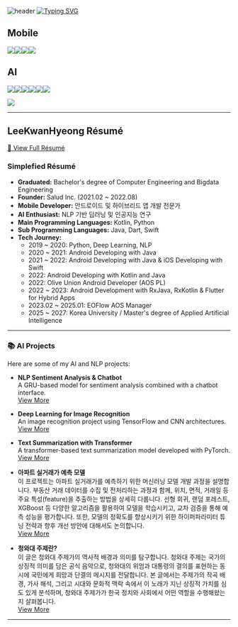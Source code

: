 ![header](https://capsule-render.vercel.app/api?type=wave&color=auto&height=400&section=header&text=Lee%20KwanHyeong&fontSize=90&)
[![Typing SVG](https://readme-typing-svg.demolab.com/?lines=Mobile+and+AI+Developer)](https://git.io/typing-svg)

<!-- Mobile & 기타 기술 -->
## Mobile
<img src="https://img.shields.io/badge/Android-3DDC84?style=flat-square&logo=android&logoColor=white"/><img src="https://img.shields.io/badge/Flutter-02569B?style=flat-square&logo=flutter&logoColor=white"/><img src="https://img.shields.io/badge/Kotlin-7F52FF?style=flat-square&logo=Kotlin&logoColor=white"><img src="https://img.shields.io/badge/Visual Studio Code-007ACC?style=flat-square&logo=Visual Studio Code&logoColor=white"/>

<!-- AI 관련 기술 배지 추가 -->
## AI
<img src="https://img.shields.io/badge/Python-3776AB?style=flat-square&logo=Python&logoColor=white"/><img src="https://img.shields.io/badge/PyCharm-000000?style=flat-square&logo=PyCharm&logoColor=white"/><img src="https://img.shields.io/badge/TensorFlow-E23237?style=flat-square&logo=TensorFlow&logoColor=white"/><img src="https://img.shields.io/badge/PyTorch-EE4C2C?style=flat-square&logo=PyTorch&logoColor=white"/><img src="https://img.shields.io/badge/Scikit--learn-F7931E?style=flat-square&logo=scikit-learn&logoColor=white"/><img src="https://img.shields.io/badge/NLP-4B8BBE?style=flat-square&logo=Python&logoColor=white"/>

<picture>
  <source
    srcset="https://github-readme-stats.vercel.app/api?username=LeeKwanHyeong&show_icons=true&theme=dark"
    media="(prefers-color-scheme: dark)"
  />
  <source
    srcset="https://github-readme-stats.vercel.app/api?username=LeeKwanHyeong&show_icons=true"
    media="(prefers-color-scheme: light), (prefers-color-scheme: no-preference)"
  />
  <img src="https://github-readme-stats.vercel.app/api?username=LeeKwanHyeong&show_icons=true" />
</picture>

---

## LeeKwanHyeong Résumé
[📜 View Full Résumé](https://pleasant-deposit-bdd.notion.site/17ecdb5fa1338076a7f8dc175826d681?pvs=4)

### Simplefied Résumé
- **Graduated:** Bachelor's degree of Computer Engineering and Bigdata Engineering
- **Founder:** Salud Inc. (2021.02 ~ 2022.08)
- **Mobile Developer:** 안드로이드 및 하이브리드 앱 개발 전문가
- **AI Enthusiast:** NLP 기반 딥러닝 및 인공지능 연구
- **Main Programming Languages:** Kotlin, Python
- **Sub Programming Languages:** Java, Dart, Swift
- **Tech Journey:**
  - 2019 ~ 2020: Python, Deep Learning, NLP
  - 2020 ~ 2021: Android Developing with Java
  - 2021 ~ 2022: Android Developing with Java & iOS Developing with Swift
  - 2022: Android Developing with Kotlin and Java
  - 2022: Olive Union Android Developer (AOS PL)
  - 2022 ~ 2023: Android Development with RxJava, RxKotlin & Flutter for Hybrid Apps
  - 2023.02 ~ 2025.01: EOFlow AOS Manager
  - 2025 ~ 2027: Korea University / Master's degree of Applied Artificial Intelligence

---

### 📚 **AI Projects**

Here are some of my AI and NLP projects:

- **NLP Sentiment Analysis & Chatbot**  
  A GRU-based model for sentiment analysis combined with a chatbot interface.  
  [View More](https://undeadkwandoll.tistory.com/category/Projects)

- **Deep Learning for Image Recognition**  
  An image recognition project using TensorFlow and CNN architectures.  
  [View More](https://undeadkwandoll.tistory.com/24)

- **Text Summarization with Transformer**  
  A transformer-based text summarization model developed with PyTorch.  
  [View More](https://undeadkwandoll.tistory.com/29)

- **아파트 실거래가 예측 모델**  
  이 프로젝트는 아파트 실거래가를 예측하기 위한 머신러닝 모델 개발 과정을 설명합니다. 부동산 거래 데이터를 수집 및 전처리하는 과정과 함께, 위치, 면적, 거래일 등 주요 특성(feature)을 추출하는 방법을 상세히 다룹니다. 선형 회귀, 랜덤 포레스트, XGBoost 등 다양한 알고리즘을 활용하여 모델을 학습시키고, 교차 검증을 통해 예측 성능을 평가합니다. 또한, 모델의 정확도를 향상시키기 위한 하이퍼파라미터 튜닝 전략과 향후 개선 방안에 대해서도 논의합니다.  
  [View More](https://undeadkwandoll.tistory.com/48)

- **청와대 주제란?**  
  이 글은 청와대 주제가의 역사적 배경과 의미를 탐구합니다. 청와대 주제는 국가의 상징적 의미를 담은 공식 음악으로, 청와대의 위엄과 대통령의 결의를 표현하는 동시에 국민에게 희망과 단결의 메시지를 전달합니다. 본 글에서는 주제가의 작곡 배경, 가사 해석, 그리고 시대와 문화적 맥락 속에서 이 노래가 지닌 상징적 가치를 심도 있게 분석하며, 청와대 주제가가 한국 정치와 사회에서 어떤 역할을 수행해왔는지 살펴봅니다.  
  [View More](https://undeadkwandoll.tistory.com/36)
---
